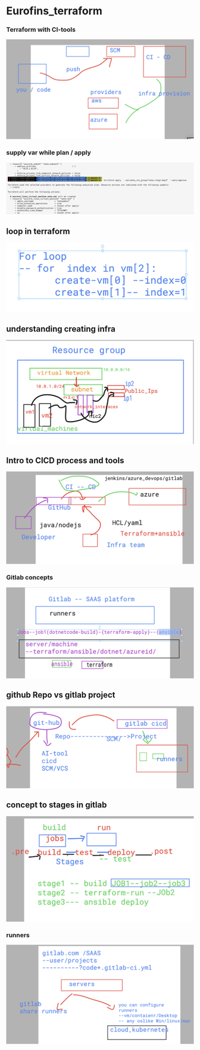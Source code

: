 # Eurofins_terraform

### Terraform with CI-tools 

<img src="tf1.png">

### supply var while plan / apply 

<img src="var1.png">

## loop in terraform 

<img src="loop1.png">

## understanding creating infra 

<img src="infra.png">

## Intro to CICD process and tools 

<img src="cicd.png">

### Gitlab concepts

<img src="gitlb1.png">

## github Repo vs  gitlab project 

<img src="repo-pro.png">

## concept to stages in gitlab 

<img src="stages.png">

### runners 

<img src="run1.png">

